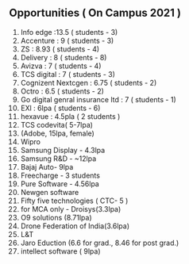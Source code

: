 
## Opportunities ( On Campus 2021 )

1. Info edge :13.5 ( students - 3)
2. Accenture : 9 ( students - 3)
3. ZS : 8.93 ( students - 4)
4. Delivery : 8 ( students - 8)
5. Avizva : 7 ( students - 4)
6. TCS digital : 7 ( students - 3)
7. Cognizent Nextcgen : 6.75  ( students - 2)
8. Octro : 6.5  ( students - 2)
9. Go digital genral insurance ltd : 7  ( students - 1)
10. EXl : 6lpa  ( students - 6)
11. hexavue : 4.5pla ( 2 students )
12. TCS codevita( 5-7lpa)
13. (Adobe, 15lpa, female)
14. Wipro 
15. Samsung Display - 4.3lpa
16. Samsung R&D - ~12lpa 
17. Bajaj Auto- 9lpa
18. Freecharge - 3 students
19. Pure Software - 4.56lpa
20. Newgen software
21. Fifty five technologies ( CTC- 5 )
22. for MCA only - Droisys(3.3lpa)
23. O9 solutions (8.71lpa)
24. Drone Federation of India(3.6lpa)
25. L&T
26. Jaro Eduction (6.6 for grad., 8.46 for post grad.)
27. intellect software ( 9lpa)
